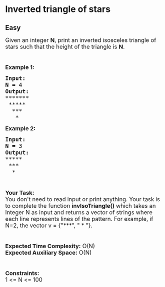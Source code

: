 # Inverted triangle of stars
## Easy 
<div class="problem-statement">
                <p></p><p><span style="font-size:18px">Given an integer <strong>N</strong>, print an inverted isosceles triangle of stars such that the height of the triangle is <strong>N</strong>.</span></p>

<p>&nbsp;</p>

<p><span style="font-size:18px"><strong>Example 1:</strong></span></p>

<pre><span style="font-size:18px"><strong>Input:</strong></span>
<span style="font-size:18px"><strong>N = </strong>4</span>
<span style="font-size:18px"><strong>Output:</strong></span>
<span style="font-size:18px">*******</span>
<span style="font-size:18px"> *****</span>
<span style="font-size:18px">  ***</span>
<span style="font-size:18px">   *</span></pre>

<p><span style="font-size:18px"><strong>Example 2:</strong></span></p>

<pre><span style="font-size:18px"><strong>Input:</strong></span>
<span style="font-size:18px"><strong>N = </strong>3</span>
<span style="font-size:18px"><strong>Output:</strong></span>
<span style="font-size:18px">*****</span>
<span style="font-size:18px"> ***</span>
<span style="font-size:18px">  *</span></pre>

<p>&nbsp;</p>

<p><span style="font-size:18px"><strong>Your Task:</strong><br>
You don't need to read input or print anything. Your task is to complete the function <strong>invIsoTriangle()</strong> which takes an Integer N as input and returns a vector of strings where each line represents lines of the pattern. For example, if N=2, the vector v = {"***", " * "}.</span></p>

<p>&nbsp;</p>

<p><span style="font-size:18px"><strong>Expected Time Complexity:</strong> O(N)<br>
<strong>Expected Auxiliary Space:</strong> O(N)</span></p>

<p>&nbsp;</p>

<p><span style="font-size:18px"><strong>Constraints:</strong></span><br>
<span style="font-size:18px">1 &lt;= N &lt;= 100</span></p>
 <p></p>
            </div>